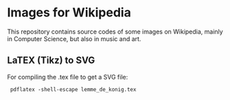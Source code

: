 # Images for Wikipedia

This repository contains source codes of some images on Wikipedia, mainly in Computer Science, but also in music and art.

## LaTEX (Tikz) to SVG

For compiling the .tex file to get a SVG file:

     pdflatex -shell-escape lemme_de_konig.tex
